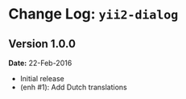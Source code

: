 Change Log: `yii2-dialog`
===================================

## Version 1.0.0

**Date:** 22-Feb-2016

- Initial release
- (enh #1): Add Dutch translations
